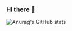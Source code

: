 ### Hi there 👋

![Anurag's GitHub stats](https://github-readme-stats.vercel.app/api?username=MrKangM&count_private=true&show_icons=true)



